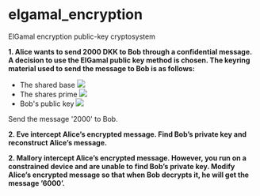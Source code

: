 # elgamal_encryption
ElGamal encryption public-key cryptosystem

**1. Alice wants to send 2000 DKK to Bob through a confidential message. A decision to use the ElGamal public key method is chosen. The keyring material used to send the message to Bob is as follows:**
 
* The shared base <img src="https://render.githubusercontent.com/render/math?math=g = 666">
* The shares prime <img src="https://render.githubusercontent.com/render/math?math=p = 6661">
* Bob's public key <img src="https://render.githubusercontent.com/render/math?math=PK = g^{x} mod p = 227">


Send the message '2000' to Bob.

**2. Eve intercept Alice’s encrypted message. Find Bob’s private key and reconstruct Alice’s message.**

**2. Mallory intercept Alice’s encrypted message. However, you run on a constrained device and are unable to find Bob’s private key.
Modify Alice’s encrypted message so that when Bob decrypts it, he will get the message ’6000’.**
